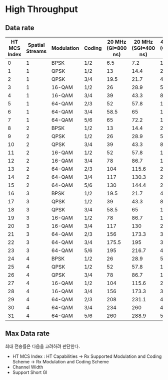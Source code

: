 # High Throughput

## Data rate

| HT MCS Index | Spatial Streams | Modulation | Coding | 20 MHz (GI=800 ns) | 20 MHz (SGI=400 ns) | 40 MHz (GI=800 ns) | 40 MHz (SGI=400 ns) |
|--------------|-----------------|------------|--------|--------------------|---------------------|--------------------|---------------------|
| 0            | 1               | BPSK       | 1/2    | 6.5               | 7.2                | 13.5              | 15                 |
| 1            | 1               | QPSK       | 1/2    | 13                | 14.4               | 27                | 30                 |
| 2            | 1               | QPSK       | 3/4    | 19.5              | 21.7               | 40.5              | 45                 |
| 3            | 1               | 16-QAM     | 1/2    | 26                | 28.9               | 54                | 60                 |
| 4            | 1               | 16-QAM     | 3/4    | 39                | 43.3               | 81                | 90                 |
| 5            | 1               | 64-QAM     | 2/3    | 52                | 57.8               | 108               | 120                |
| 6            | 1               | 64-QAM     | 3/4    | 58.5              | 65                 | 121.5             | 135                |
| 7            | 1               | 64-QAM     | 5/6    | 65                | 72.2               | 135               | 150                |
| 8            | 2               | BPSK       | 1/2    | 13                | 14.4               | 27                | 30                 |
| 9            | 2               | QPSK       | 1/2    | 26                | 28.9               | 54                | 60                 |
| 10           | 2               | QPSK       | 3/4    | 39                | 43.3               | 81                | 90                 |
| 11           | 2               | 16-QAM     | 1/2    | 52                | 57.8               | 108               | 120                |
| 12           | 2               | 16-QAM     | 3/4    | 78                | 86.7               | 162               | 180                |
| 13           | 2               | 64-QAM     | 2/3    | 104               | 115.6              | 216               | 240                |
| 14           | 2               | 64-QAM     | 3/4    | 117               | 130.3              | 243               | 270                |
| 15           | 2               | 64-QAM     | 5/6    | 130               | 144.4              | 270               | 300                |
| 16           | 3               | BPSK       | 1/2    | 19.5              | 21.7               | 40.5              | 45                 |
| 17           | 3               | QPSK       | 1/2    | 39                | 43.3               | 81                | 90                 |
| 18           | 3               | QPSK       | 3/4    | 58.5              | 65                 | 121.5             | 135                |
| 19           | 3               | 16-QAM     | 1/2    | 78                | 86.7               | 162               | 180                |
| 20           | 3               | 16-QAM     | 3/4    | 117               | 130                | 243               | 270                |
| 21           | 3               | 64-QAM     | 2/3    | 156               | 173.3              | 324               | 360                |
| 22           | 3               | 64-QAM     | 3/4    | 175.5             | 195                | 364.5             | 405                |
| 23           | 3               | 64-QAM     | 5/6    | 195               | 216.7              | 405               | 450                |
| 24           | 4               | BPSK       | 1/2    | 26                | 28.9               | 54                | 60                 |
| 25           | 4               | QPSK       | 1/2    | 52                | 57.8               | 108               | 120                |
| 26           | 4               | QPSK       | 3/4    | 78                | 86.7               | 162               | 180                |
| 27           | 4               | 16-QAM     | 1/2    | 104               | 115.6              | 216               | 240                |
| 28           | 4               | 16-QAM     | 3/4    | 156               | 173.3              | 324               | 360                |
| 29           | 4               | 64-QAM     | 2/3    | 208               | 231.1              | 432               | 480                |
| 30           | 4               | 64-QAM     | 3/4    | 234               | 260                | 486               | 540                |
| 31           | 4               | 64-QAM     | 5/6    | 260               | 288.9              | 540               | 600                |

## Max Data rate

최대 전송률은 다음을 고려하려 판단한다.

- HT MCS Index : HT Capabilities -> Rx Supported Modulation and Coding Scheme -> Rx Modulation and Coding Scheme
- Channel Width
- Support Short GI
